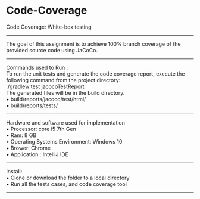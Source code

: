 # Code-Coverage
Code Coverage: White-box testing <br>

--------------------------------
The goal of this assignment is to achieve 100% branch coverage of the provided source code using JaCoCo.<br>

--------------------------------
Commands used to Run :<br>
To run the unit tests and generate the code coverage report, execute the following command from the project directory:<br>
 ./gradlew test jacocoTestReport<br>
The generated files will be in the build directory. <br>
• build/reports/jacoco/test/html/<br>
• build/reports/tests/<br>

--------------------------------
Hardware and software used for implementation<br>
•	Processor: core i5 7th Gen<br>
•	Ram: 8 GB<br>
•	Operating Systems Environment: Windows 10<br>
•	Brower: Chrome<br>
•	Application : IntelliJ IDE<br>

-------------------------------
Install:<br>
•	Clone or download the folder to a local directory<br>
•	Run all the tests cases, and code coverage tool

-------------------------------


